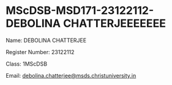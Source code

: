 # MScDSB-MSD171-23122112-DEBOLINA CHATTERJEEEEEEE

Name: DEBOLINA CHATTERJEE

Register Number: 23122112

Class: 1MScDSB

Email: debolina.chatterjee@msds.christuniversity.in
